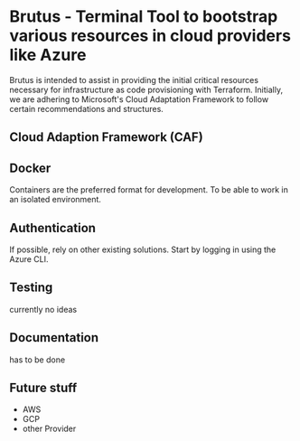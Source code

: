 # Brutus - Terminal Tool to bootstrap various resources in cloud providers like Azure
Brutus is intended to assist in providing the initial critical resources necessary for infrastructure as code provisioning with Terraform. Initially, we are adhering to Microsoft's Cloud Adaptation Framework to follow certain recommendations and structures.

## Cloud Adaption Framework (CAF)

## Docker 
Containers are the preferred format for development.
To be able to work in an isolated environment.

## Authentication
If possible, rely on other existing solutions.
Start by logging in using the Azure CLI.

##  Testing
currently no ideas

## Documentation
has to be done

## Future stuff
- AWS
- GCP
- other Provider